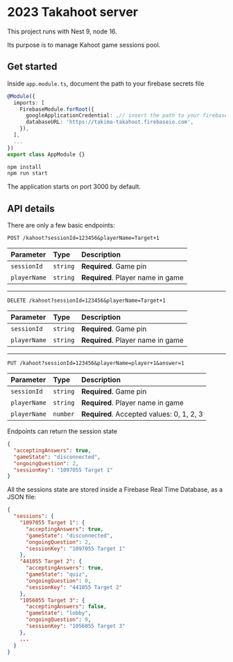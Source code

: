 # 2023 Takahoot server

This project runs with Nest 9, node 16.  

Its purpose is to manage Kahoot game sessions pool.

## Get started

Inside `app.module.ts`, document the path to your firebase secrets file

```ts
@Module({
  imports: [
    FirebaseModule.forRoot({
      googleApplicationCredential: ,// insert the path to your firebase-secrets-here.json
      databaseURL: 'https://takima-takahoot.firebaseio.com',
    }),
  ],
  ...
})
export class AppModule {}

```

```bash
npm install
npm run start
```

The application starts on port 3000 by default.

## API details

There are only a few basic endpoints:

```http
POST /kahoot?sessionId=123456&playerName=Target+1
```

| Parameter | Type | Description |
| :--- | :--- | :--- |
| `sessionId` | `string` | **Required**. Game pin |  
| `playerName` | `string` | **Required**. Player name in game |  

---

```http
DELETE /kahoot?sessionId=123456&playerName=Target+1
```

| Parameter | Type | Description |
| :--- | :--- | :--- |
| `sessionId` | `string` | **Required**. Game pin |  
| `playerName` | `string` | **Required**. Player name in game |  

---

```http
PUT /kahoot?sessionId=123456&playerName=player+1&answer=1

```

| Parameter | Type | Description |
| :--- | :--- | :--- |
| `sessionId` | `string` | **Required**. Game pin |  
| `playerName` | `string` | **Required**. Player name in game |  
| `playerName` | `number` | **Required**. Accepted values: 0, 1, 2, 3 |  

Endpoints can return the session state

```json
{
  "acceptingAnswers": true,
  "gameState": "disconnected",
  "ongoingQuestion": 2,
  "sessionKey": "1097055 Target 1"
}
```

All the sessions state are stored inside a Firebase Real Time Database, as a JSON file:

```json
{
  "sessions": {
    "1097055 Target 1": {
      "acceptingAnswers": true,
      "gameState": "disconnected",
      "ongoingQuestion": 2,
      "sessionKey": "1097055 Target 1"
    },
    "441055 Target 2": {
      "acceptingAnswers": true,
      "gameState": "quiz",
      "ongoingQuestion": 0,
      "sessionKey": "441055 Target 2"
    },
    "1056055 Target 3": {
      "acceptingAnswers": false,
      "gameState": "lobby",
      "ongoingQuestion": 9,
      "sessionKey": "1056055 Target 3"
    },
    ...
  }
}
```
